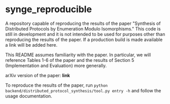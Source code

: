 # synge_reproducible
A repository capable of reproducing the results of the paper "Synthesis of Distributed Protocols by Enumeration Modulo Isomorphisms."
This code is still in development and it is not intended to be used for purposes other than reproducing the results of the paper.
If a production build is made available a link will be added here.

This README assumes familiarity with the paper. In particular, we will reference Tables 1-6 of the paper and the results of Section 5 (Implementation and Evaluation) more generally.

arXiv version of the paper: **link**

To reproduce the results of the paper, run `python backend/distributed_protocol_synthesis/tool.py entry -h` and follow the usage documentation.
